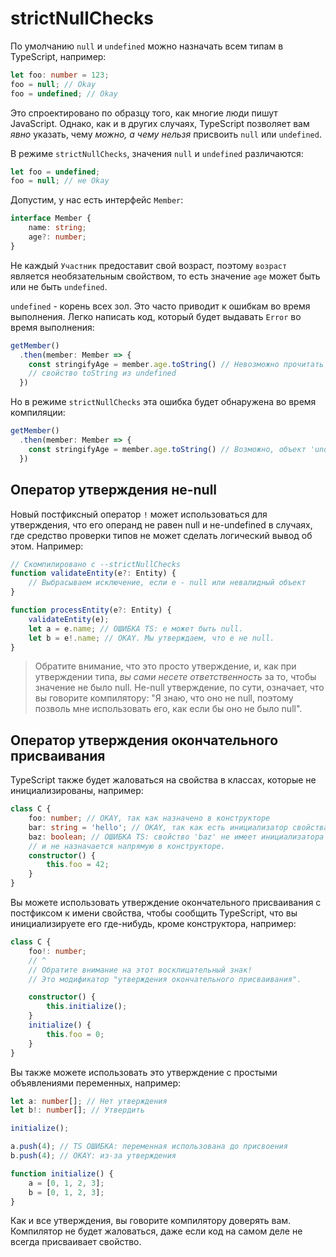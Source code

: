 # strictNullChecks

По умолчанию `null` и `undefined` можно назначать всем типам в TypeScript, например:

```ts
let foo: number = 123;
foo = null; // Okay
foo = undefined; // Okay
```

Это спроектировано по образцу того, как многие люди пишут JavaScript. Однако, как и в других случаях, TypeScript позволяет вам _явно_ указать, чему _можно, а чему нельзя_ присвоить `null` или `undefined`.

В режиме `strictNullChecks`, значения `null` и `undefined` различаются:

```ts
let foo = undefined;
foo = null; // не Okay
```

Допустим, у нас есть интерфейс `Member`:

```ts
interface Member {
    name: string;
    age?: number;
}
```

Не каждый `Участник` предоставит свой возраст, поэтому `возраст` является необязательным свойством, то есть значение `age` может быть или не быть `undefined`.

`undefined` - корень всех зол. Это часто приводит к ошибкам во время выполнения. Легко написать код, который будет выдавать `Error` во время выполнения:

```ts
getMember()
  .then(member: Member => {
    const stringifyAge = member.age.toString() // Невозможно прочитать
	// свойство toString из undefined
  })
```

Но в режиме `strictNullChecks` эта ошибка будет обнаружена во время компиляции:

```ts
getMember()
  .then(member: Member => {
    const stringifyAge = member.age.toString() // Возможно, объект 'undefined'
  })
```

## Оператор утверждения не-null

Новый постфиксный оператор `!` может использоваться для утверждения, что его операнд не равен null и не-undefined в случаях, где средство проверки типов не может сделать логический вывод об этом. Например:

```ts
// Скомпилировано с --strictNullChecks
function validateEntity(e?: Entity) {
    // Выбрасываем исключение, если e - null или невалидный объект
}

function processEntity(e?: Entity) {
    validateEntity(e);
    let a = e.name; // ОШИБКА TS: e может быть null.
    let b = e!.name; // OKAY. Мы утверждаем, что e не null.
}
```

> Обратите внимание, что это просто утверждение, и, как при утверждении типа, _вы сами несете ответственность_ за то, чтобы значение не было null. Не-null утверждение, по сути, означает, что вы говорите компилятору: "Я знаю, что оно не null, поэтому позволь мне использовать его, как если бы оно не было null".

## Оператор утверждения окончательного присваивания

TypeScript также будет жаловаться на свойства в классах, которые не инициализированы, например:

```ts
class C {
    foo: number; // OKAY, так как назначено в конструкторе
    bar: string = 'hello'; // OKAY, так как есть инициализатор свойства
    baz: boolean; // ОШИБКА TS: свойство 'baz' не имеет инициализатора
    // и не назначается напрямую в конструкторе.
    constructor() {
        this.foo = 42;
    }
}
```

Вы можете использовать утверждение окончательного присваивания с постфиксом к имени свойства, чтобы сообщить TypeScript, что вы инициализируете его где-нибудь, кроме конструктора, например:

```ts
class C {
    foo!: number;
    // ^
    // Обратите внимание на этот восклицательный знак!
    // Это модификатор "утверждения окончательного присваивания".

    constructor() {
        this.initialize();
    }
    initialize() {
        this.foo = 0;
    }
}
```

Вы также можете использовать это утверждение с простыми объявлениями переменных, например:

```ts
let a: number[]; // Нет утверждения
let b!: number[]; // Утвердить

initialize();

a.push(4); // TS ОШИБКА: переменная использована до присвоения
b.push(4); // OKAY: из-за утверждения

function initialize() {
    a = [0, 1, 2, 3];
    b = [0, 1, 2, 3];
}
```

Как и все утверждения, вы говорите компилятору доверять вам. Компилятор не будет жаловаться, даже если код на самом деле не всегда присваивает свойство.
